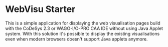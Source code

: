 # WebVisu Starter
 This is a simple application for displaying the web visualisation pages build with the CoDeSys 2.3 or WAGO-I/O-PRO CAA IDE without using Java Applet system. With this solution it's possible to display the existing visualisations even when modern browsers doesn't support Java applets anymore.
